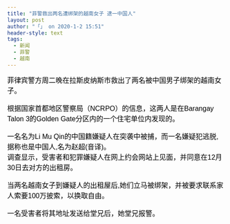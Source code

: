 ```yaml
---
title: "菲警救出两名遭绑架的越南女子 逮一中国人"
layout: post
author: "「」 on 2020-1-2 15:51"
header-style: text
tags:
  - 新闻
  - 菲警
  - 越南
---
```


<head></head>
<body>
 <div align="left"> 
  <font color="#000"><font face="微软雅黑, Tahoma, Helvetica, Arial, 宋体, sans-serif"><font style="font-size:16px">菲律宾警方周二晚在拉斯皮纳斯市救出了两名被中国男子绑架的越南女子。</font></font></font> 
 </div>
 <br> 
 <div align="left"> 
  <font color="#000"><font face="微软雅黑, Tahoma, Helvetica, Arial, 宋体, sans-serif"><font style="font-size:16px">根据国家首都地区警察局（NCRPO）的信息，这两人是在Barangay Talon 3的Golden Gate分区内的一个住宅单位内发现的。</font></font></font> 
 </div>
 <br> 
 <div align="left"> 
  <font color="#000"><font face="微软雅黑, Tahoma, Helvetica, Arial, 宋体, sans-serif"><font style="font-size:16px">一名名为Li Mu Qin的中国籍嫌疑人在突袭中被捕，而一名嫌疑犯逃脱,据称也是中国人,名为赵超(音译)。</font></font></font> 
 </div> 
 <div align="left"> 
  <font color="#000"><font face="微软雅黑, Tahoma, Helvetica, Arial, 宋体, sans-serif"><font style="font-size:16px">调查显示，受害者和犯罪嫌疑人在网上约会网站上见面，并同意在12月30日去对方的出租房。</font></font></font> 
 </div>
 <br> 
 <div align="left"> 
  <font color="#000"><font face="微软雅黑, Tahoma, Helvetica, Arial, 宋体, sans-serif"><font style="font-size:16px">当两名越南女子到嫌疑人的出租屋后,她们立马被绑架，并被要求联系家人索要100万披索，以换取自由。</font></font></font> 
 </div>
 <br> 
 <div align="left"> 
  <font color="#000"><font face="微软雅黑, Tahoma, Helvetica, Arial, 宋体, sans-serif"><font style="font-size:16px">一名受害者将其地址发送给堂兄后，她堂兄报警。</font></font></font> 
 </div>
 <br>
</body>


